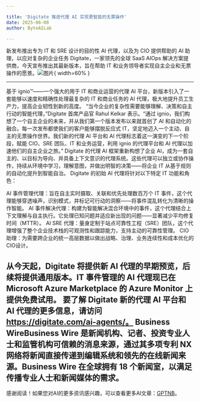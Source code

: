```yaml
---

title: 'Digitate 推进代理 AI 实现更智能的无票操作'
date: 2025-06-08
author: ByteAILab

---
```


新发布推出专为 IT 和 SRE 设计的目的性 AI 代理，以及为 CIO 提供帮助的 AI 助理，以应对复杂的企业任务
Digitate，一家领先的全球 SaaS AIOps 解决方案提供商，今天宣布推出其最新版本，旨在帮助 IT 和业务领导者实现自主企业和无票操作的愿景。![图片](https://ai-techpark.com/wp-content/uploads/Digitate.jpg){ width=60% }

---
基于 ignio™——一个强大的用于 IT 和商业运营的代理 AI 平台，新版本引入了一套能够以速度和精确性处理最复杂的 IT 和商业任务的 AI 代理，极大地提升员工生产力，提高企业韧性到新的高度。
“当今企业的复杂性需要能够理解、决策和自主行动的智能代理，”Digitate 首席产品官 Rahul Kelkar 表示。“通过 ignio，我们构想了一个自主企业的未来，并从我们第一个版本发布以来就首创了 AI 和自动化的融合。每一次发布都使我们的客户能够摆脱反应式 IT，坚定地迈入一个主动、自主的无票操作世界。我们新的代理 AI 平台和 AI 代理标志着这一演变的下一个阶段，赋能 CIO、SRE 团队、IT 和业务运营，利用 ignio 的代理平台和 AI 代理以加速他们的自主企业之旅。”
Digitate 的代理 AI 框架重新构想了企业 AI，成为一套自主的、以目标为导向、并具备上下文意识的代理系统。这些代理可以独立或协作操作，持续从环境中学习，理解意图，并做出明智的决策——将企业 IT 从基于规则的自动化提升到智能自治。
Digitate 的初始 AI 代理将针对以下特定 IT 功能和角色：

AI 事件管理代理：旨在自主实时摄取、关联和优先处理数百万个 IT 事件，这个代理能够穿透噪声，识别模式，并标记可行动的洞察——将事件混乱转化为清晰的操作智能。
AI 事件解决代理：构建为智能解决混合环境中的事件，这个代理结合上下文理解与自主执行。它处理已知问题并适应新出现的问题——显著减少平均修复时间（MTTR）。
AI SRE 代理：量身定制于站点可靠性工程（SRE）团队，这个代理增强了整个企业技术栈的可观测性和跟踪能力，支持主动的可靠性管理。
CIO 助理：为需要跨企业的统一高层数据以做出战略、治理、业务连续性和成本优化的CIO设计。

从今天起，Digitate 将提供新 AI 代理的早期预览，后续将提供通用版本。IT 事件管理的 AI 代理现已在 Microsoft Azure Marketplace 的 Azure Monitor 上提供免费试用。
要了解 Digitate 新的代理 AI 平台和 AI 代理的更多信息，请访问 https://digitate.com/ai-agents/。
Business WireBusiness Wire 是新闻机构、记者、投资专业人士和监管机构可信赖的消息来源，通过其多项专利 NX 网络将新闻直接传递到编辑系统和领先的在线新闻来源。Business Wire 在全球拥有 18 个新闻室，以满足传播专业人士和新闻媒体的需求。
---
感谢阅读！如果您对AI的更多资讯感兴趣，可以查看更多AI文章：[GPTNB](https://gptnb.com)。
